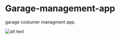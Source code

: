 # Garage-management-app

garage costumer managment app.


![alt text](https://i.ibb.co/KxM2Yfw/APP.jpg)
